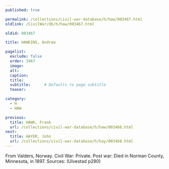 ```yaml
---
published: true

permalink: /collections/civil-war-database/h/haw/003467.html
oldlink: /CivilWar/db/h/haw/003467.html

oldid: 003467

title: HAWKINS, Andrew

pagelist:
  exclude: false
  order: 3467
  image: 
  alt:
  caption:
  title:
  subtitle:      # Defaults to page subtitle
  teaser:

category: 
  - H 
  - HAW

previous:
  title: HAWK, Frank
  url: /collections/civil-war-database/h/haw/003466.html  
next:
  title: HAYER, John
  url: /collections/civil-war-database/h/hay/003468.html   
---
```

From Valders, Norway. Civil War: Private. Post war: Died in Norman County, Minnesota, in 1897. Sources: (Ulvestad p290)